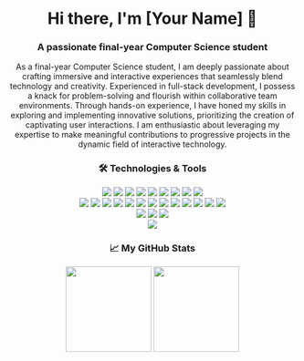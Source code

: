 <h1 align="center">Hi there, I'm [Your Name] 👋</h1>
<h3 align="center">A passionate final-year Computer Science student</h3>

<p align="center">
As a final-year Computer Science student, I am deeply passionate about crafting immersive and interactive experiences that seamlessly blend technology and creativity. Experienced in full-stack development, I possess a knack for problem-solving and flourish within collaborative team environments. Through hands-on experience, I have honed my skills in exploring and implementing innovative solutions, prioritizing the creation of captivating user interactions. I am enthusiastic about leveraging my expertise to make meaningful contributions to progressive projects in the dynamic field of interactive technology.
</p>

<h3 align="center">🛠 Technologies & Tools</h3>
<p align="center">
<!-- Programming Languages -->
<img src="https://img.shields.io/badge/C-00599C?style=flat-square&logo=c&logoColor=white" />
<img src="https://img.shields.io/badge/C++-00599C?style=flat-square&logo=c%2B%2B&logoColor=white" />
<img src="https://img.shields.io/badge/C%23-239120?style=flat-square&logo=c-sharp&logoColor=white" />
<img src="https://img.shields.io/badge/HTML5-E34F26?style=flat-square&logo=html5&logoColor=white" />
<img src="https://img.shields.io/badge/JavaScript-F7DF1E?style=flat-square&logo=javascript&logoColor=black" />
<img src="https://img.shields.io/badge/Python-3776AB?style=flat-square&logo=python&logoColor=white" />
<img src="https://img.shields.io/badge/TypeScript-007ACC?style=flat-square&logo=typescript&logoColor=white" />
<img src="https://img.shields.io/badge/SQL-4479A1?style=flat-square&logo=mysql&logoColor=white" />
<img src="https://img.shields.io/badge/Dart-0175C2?style=flat-square&logo=dart&logoColor=white" />
<br />
<!-- Technologies -->
<img src="https://img.shields.io/badge/Git-F05032?style=flat-square&logo=git&logoColor=white" />
<img src="https://img.shields.io/badge/jQuery-0769AD?style=flat-square&logo=jquery&logoColor=white" />
<img src="https://img.shields.io/badge/Node.js-339933?style=flat-square&logo=node.js&logoColor=white" />
<img src="https://img.shields.io/badge/Linux-FCC624?style=flat-square&logo=linux&logoColor=black" />
<img src="https://img.shields.io/badge/Flutter-02569B?style=flat-square&logo=flutter&logoColor=white" />
<img src="https://img.shields.io/badge/Angular-DD0031?style=flat-square&logo=angular&logoColor=white" />
<img src="https://img.shields.io/badge/React-20232A?style=flat-square&logo=react&logoColor=61DAFB" />
<img src="https://img.shields.io/badge/Unity_3D-000000?style=flat-square&logo=unity&logoColor=white" />
<img src="https://img.shields.io/badge/Bootstrap-7952B3?style=flat-square&logo=bootstrap&logoColor=white" />
<img src="https://img.shields.io/badge/Docker-2496ED?style=flat-square&logo=docker&logoColor=white" />
<img src="https://img.shields.io/badge/MongoDB-47A248?style=flat-square&logo=mongodb&logoColor=white" />
<img src="https://img.shields.io/badge/Express.js-000000?style=flat-square&logo=express&logoColor=white" />
<img src="https://img.shields.io/badge/Flask-000000?style=flat-square&logo=flask&logoColor=white" />
<br />
<!-- Data Formats -->
<img src="https://img.shields.io/badge/XML-FF6600?style=flat-square&logo=xml&logoColor=white" />
<img src="https://img.shields.io/badge/JSON-000000?style=flat-square&logo=json&logoColor=white" />
<img src="https://img.shields.io/badge/YAML-000000?style=flat-square&logo=yaml&logoColor=white" />
<br />
<!-- Design Tools -->
<img src="https://img.shields.io/badge/Figma-F24E1E?style=flat-square&logo=figma&logoColor=white" />
</p>

<h3 align="center">📈 My GitHub Stats</h3>
<p align="center">
  <!-- GitHub Stats Card -->
  <img src="https://github-readme-stats.vercel.app/api?username=nikosgiov&show_icons=true&include_all_commits=true&theme=graywhite&bg_color=0,EC6C6C,FFD479,FFFC79,73FA79&hide_title=true&line_height=21" style="height: 150px; width: auto;"/>
  <!-- Most Used Languages Card -->
  <img src="https://github-readme-stats.vercel.app/api/top-langs/?username=nikosgiov&theme=graywhite&bg_color=0,EC6C6C,FFD479,FFFC79,73FA79&layout=compact" style="height: 150px; width: auto;"/>
</p>
